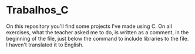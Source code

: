 # Trabalhos_C
On this repository you'll find some projects I've made using C.
On all exercises, what the teacher asked me to do, is written as a comment, in the beginning of the file, just below the command to include libraries to the file. I haven't translated it to English. 

